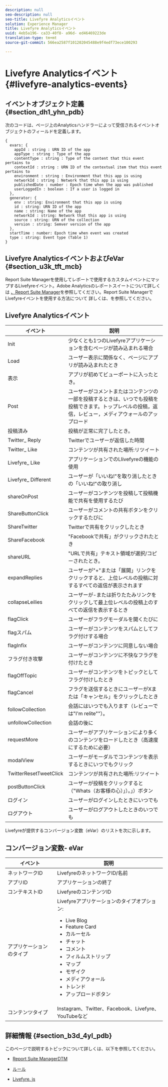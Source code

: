 ```yaml
---
description: null
seo-description: null
seo-title: Livefyre Analyticsイベント
solution: Experience Manager
title: Livefyre Analyticsイベント
uuid: 4eb5a196- ca33-40f8- a96d- ed46469223de
translation-type: tm+mt
source-git-commit: 566ea2587f101202045488e9f4edf73ece100293

---
```



# Livefyre Analyticsイベント {#livefyre-analytics-events}

## イベントオブジェクト定義 {#section_dh1_yhn_pdb}

次のコードは、ページ上のAnalyticsハンドラーによって受信されるイベントオブジェクトのフィールドを定義します。

```
{
  evars: {
    appId : string : URN ID of the app
    appType : string : Type of the app
    contentType : string : Type of the content that this event pertains to
    contextId : string : URN ID of the contextual item that this event pertains to
    environment : string : Environment that this app is using
    networkId : string : Network that this app is using
    publishedDate : number : Epoch time when the app was published
    userLoggedIn : boolean : If a user is logged in
  },
  generator: {
    env : string: Environment that this app is using
    id : string: URN ID of the app
    name : string: Name of the app
    networkId : string: Network that this app is using
    source : string: URN of the collection
    version : string: Semver version of the app
  },
  startTime : number: Epoch time when event was created
  type : string: Event type (Table 1)
}
```

## Livefyre AnalyticsイベントおよびeVar {#section_u3k_tft_mcb}

Report Suite Managerを使用してレポートで使用するカスタムイベントにマップするLivefyreイベント。Adobe Analyticsのレポートスイートについて詳しくは [、Report Suite Manager](https://marketing.adobe.com/resources/help/en_US/reference/report_suites_admin.html)を参照してください。Report Suite ManagerでLivefyreイベントを使用する方法について [](../livefyre-analytics/c-use-livefyre-with-adobe-analytics.md#section_iks_kgd_4cb)詳しくは、を参照してください。

## Livefyre Analyticsイベント

| イベント | 説明 |
|---|---|
| Init | 少なくとも1つのLivefyreアプリケーションを含むページが読み込まれる場合 |
| Load | ユーザー表示に関係なく、ページにアプリが読み込まれたとき |
| 表示 | アプリが初めてビューポートに入ったとき。 |
| Post | ユーザーがコメントまたはコンテンツの一部を投稿するときは、いつでも投稿を投稿できます。トップレベルの投稿，返信，レビュー，メディアウォールのアップロード |
| 投稿済み | 投稿が正常に完了したとき。 |
| Twitter_ Reply | Twitterでユーザーが返信した時間 |
| Twitter_ Like | コンテンツが共有された場所:リツイート |
| Livefyre_ Like | アプリケーションでのLIivefyreの機能の使用 |
| Livefyre_ Different | ユーザーが「いいね!"を取り消したときの「いいね!"の取り消し |
| shareOnPost | ユーザーがコンテンツを投稿して投稿機能で共有を使用するたび |
| ShareButtonClick | ユーザーがコメントの共有ボタンをクリックするたびに |
| ShareTwitter | Twitterで共有をクリックしたとき |
| ShareFacebook | "Facebookで共有」がクリックされたとき |
| shareURL | "URLで共有」テキスト領域が選択/コピーされたとき。 |
| expandReplies | ユーザーが"+"または「展開」リンクをクリックすると、上位レベルの投稿に対するすべての返信が表示されます |
| collapseLeilies | ユーザーが-または折りたたみリンクをクリックして最上位レベルの投稿上のすべての返信を表示するとき |
| flagClick | ユーザーがフラグモーダルを開くたびに |
| flagスパム | ユーザーがコンテンツをスパムとしてフラグ付けする場合 |
| flagInfix | ユーザーがコンテンツに同意しない場合 |
| フラグ付き攻撃 | ユーザーがコンテンツに不快なフラグを付けたとき |
| flagOffTopic | ユーザーがコンテンツをトピックとしてフラグ付けしたとき |
| flagCancel | フラグを送信するときにユーザーがXまたは「キャンセル」をクリックしたとき |
| followCollection | 会話にはいつでも入ります（レビューでは"I'm relite""）。 |
| unfollowCollection | 会話の後に |
| requestMore | ユーザーがアプリケーションにより多くのコンテンツをロードしたとき（高速度にするために必要） |
| modalView | ユーザーがモーダルでコンテンツを表示するときにいつでもクリック |
| TwitterResetTweetClick | コンテンツが共有された場所:リツイート |
| postButtonClick | ユーザーが投稿をクリックすると（"Whats（お客様の心）」）。」）ボタン |
| ログイン | ユーザーがログインしたときにいつでも |
| ログアウト | ユーザーがログアウトしたときのいつでも |

Livefyreが提供するコンバージョン変数（eVar）のリストを次に示します。

## コンバージョン変数- eVar

| イベント | 説明 |
|--- |--- |
| ネットワークID | LivefyreのネットワークID/名前 |
| アプリID | アプリケーションの終了 |
| コンテキストID | LivefyreのコンテンツID |
| アプリケーションのタイプ | Livefyreアプリケーションのタイプオプション: <br><ul><li>Live Blog  </li><li> Feature Card</li><li>カルーセル</li><li>チャット </li><li>コメント</li><li>フィルムストリップ</li><li>マップ</li><li>モザイク</li><li>メディアウォール</li><li>トレンド</li><li>アップロードボタン</li></ul> |
| コンテンツタイプ | Instagram、Twitter、Facebook、Livefyre、YouTubeなど |

## 詳細情報 {#section_b3d_4yl_pdb}

このページで説明するトピックについて詳しくは、以下を参照してください。

* [Report Suite ManagerDTM](https://marketing.adobe.com/resources/help/en_US/reference/report_suites_admin.html)[](https://marketing.adobe.com/resources/help/en_US/livefyre/c_filmstrip_app.html)

* [ルール](https://marketing.adobe.com/resources/help/en_US/dtm/rules.html)
* [Livefyre. js](/help/implementation/c-livefyre.js.md)